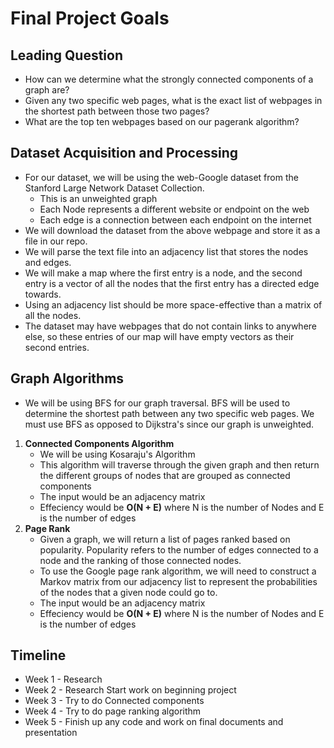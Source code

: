 # Final Project Goals

## Leading Question
* How can we determine what the strongly connected components of a graph are?
* Given any two specific web pages, what is the exact list of webpages in the shortest path between those two pages?
* What are the top ten webpages based on our pagerank algorithm?

## Dataset Acquisition and Processing
* For our dataset, we will be using the web-Google dataset from the Stanford Large Network Dataset Collection. 
    * This is an unweighted graph
    * Each Node represents a different website or endpoint on the web
    * Each edge is a connection between each endpoint on the internet
* We will download the dataset from the above webpage and store it as a file in our repo.
* We will parse the text file into an adjacency list that stores the nodes and edges.
* We will make a map where the first entry is a node, and the second entry is a vector of all the nodes that the first entry has a directed edge towards.
* Using an adjacency list should be more space-effective than a matrix of all the nodes.
* The dataset may have webpages that do not contain links to anywhere else, so these entries of our map will have empty vectors as their second entries.

## Graph Algorithms
* We will be using BFS for our graph traversal. BFS will be used to determine the shortest path between any two specific web pages. We must use BFS as opposed to Dijkstra's since our graph is unweighted.
1. **Connected Components Algorithm**
    * We will be using Kosaraju's Algorithm
    * This algorithm will traverse through the given graph and then return the different groups of nodes that are grouped as connected components
    * The input would be an adjacency matrix
    * Effeciency would be **O(N + E)** where N is the number of Nodes and E is the number of edges
2. **Page Rank**
    * Given a graph, we will return a list of pages ranked based on popularity. Popularity refers to the number of edges connected to a node and the ranking of those    connected nodes. 
    * To use the Google page rank algorithm, we will need to construct a Markov matrix from our adjacency list to represent the probabilities of the nodes that a        given node could go to.
    * The input would be an adjacency matrix
    * Effeciency would be **O(N + E)** where N is the number of Nodes and E is the number of edges
  
## Timeline
* Week 1 - Research
* Week 2 - Research Start work on beginning project
* Week 3 - Try to do Connected components
* Week 4 - Try to do page ranking algorithm
* Week 5 - Finish up any code and work on final documents and presentation


